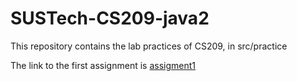 # SUSTech-CS209-java2

This repository contains the lab practices of CS209, in src/practice

The link to the first assignment is [assigment1](https://github.com/coolestjj/SUSTech_CS209_Assignment1)
